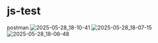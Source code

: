 # js-test
postman
![2025-05-28_18-10-41](https://github.com/user-attachments/assets/40503980-2054-4ee7-bff2-8e5433bcba21)
![2025-05-28_18-07-15](https://github.com/user-attachments/assets/052a5ab9-1a63-4a1c-acb5-f9929d8c304a)
![2025-05-28_18-06-48](https://github.com/user-attachments/assets/ac7a3acd-22af-4899-b596-4e09b4835848)
